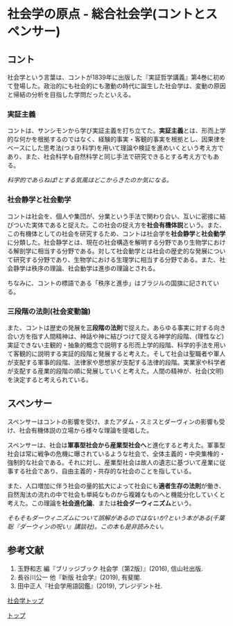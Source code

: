 # 社会学の原点 - 総合社会学(コントとスペンサー)

## コント

社会学という言葉は、コントが1839年に出版した『実証哲学講義』第4巻に初めて登場した。政治的にも社会的にも激動の時代に誕生した社会学は、変動の原因と帰結の分析を目指した学問だったといえる。

### 実証主義

コントは、サンシモンから学び実証主義を打ち立てた。**実証主義**とは、形而上学的な何かを根拠するのではなく、経験的事実・客観的事実を根拠とし、因果律をベースにした思考法(つまり科学)を用いて理論や検証を進めいくという考え方であり、また、社会科学も自然科学と同じ手法で研究できるとする考え方でもある。

*科学的であらねば!とする気風はどこからきたのか気になる。*

### 社会静学と社会動学

コントは社会を、個人や集団が、分業という手法で関わり合い、互いに密接に結びついた実体であると捉えた。この社会の捉え方を**社会有機体説**という。また、この有機体としての社会を研究するため、コントは社会学を**社会静学**と**社会動学**に分類した。社会静学とは、現在の社会構造を解明する分野であり生物学における解剖学に相当する分野である。対して社会動学とは社会の歴史的な発展について研究する分野であり、生物学における生理学に相当する分野である。また、社会静学は秩序の理論、社会動学は進歩の理論とされる。

ちなみに、コントの標語である「秩序と進歩」はブラジルの国旗に記されている。

### 三段階の法則(社会変動論)

また、コントは歴史の発展を**三段階の法則**で捉えた。あらゆる事実に対する向き合い方を指す人間精神は、神話や神に結びつけて捉える神学的段階、(理性など)実証できない主観的・抽象的概念で説明する形而上学的段階、科学的手法を用いて客観的に説明する実証的段階と発展すると考えた。そして社会は聖職者や軍人が支配する軍事的段階、法律家や思想家が支配する法律的段階。実業家や科学者が支配する産業的段階の順に発展していくと考えた。人間の精神が、社会(文明)を決定すると考えられている。

## スペンサー

スペンサーはコントの影響を受け、またアダム・スミスとダーヴィンの影響も受け、社会有機体説の立場から様々な理論を提唱した。

スペンサーは、社会は**軍事型社会から産業型社会へ**と進化すると考えた。軍事型社会は常に戦争の危機に曝されているような社会で、全体主義的・中央集権的・強制的な社会である。それに対し、産業型社会は故人の遺志に基づいて産業に従事する社会であり、自由主義的・共存的な社会のことを指している。

また、人口増加に伴う社会の量的拡大によって社会にも**適者生存の法則**が働き、自然淘汰の流れの中で社会も単純なものから複雑なものへと機能分化していくと考えた。この理論を**社会進化論**、または**社会ダーウィニズム**という。

*そもそもダーウィニズムについて誤解があるのではないか?という本がある(千葉聡『ダーウィンの呪い』講談社)。この本も是非読みたい。*

## 参考文献

1. 玉野和志 編『ブリッジブック 社会学〔第2版〕』(2016), 信山社出版.
2. 長谷川公一 他『新版 社会学』(2019), 有斐閣.
3. 田中正人『社会学用語図鑑』(2019), プレジデント社.

[社会学トップ](/sociology)

[トップ](/)
